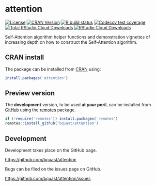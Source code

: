 # attention
<!-- badges: start -->
[![License](https://img.shields.io/badge/license-GPLv3-brightgreen.svg)](https://www.gnu.org/licenses/gpl-3.0.html)
[![CRAN Version](https://www.r-pkg.org/badges/version/attention)](https://cran.r-project.org/package=attention)
[![R build status](https://github.com/bquast/attention/workflows/R-CMD-check/badge.svg)](https://github.com/bquast/attention/actions?workflow=R-CMD-check)
[![Codecov test coverage](https://codecov.io/gh/bquast/attention/branch/main/graph/badge.svg)](https://app.codecov.io/gh/bquast/attention?branch=main)
[![Total RStudio Cloud Downloads](https://cranlogs.r-pkg.org/badges/grand-total/attention?color=brightgreen)](https://cran.r-project.org/package=attention)
[![RStudio Cloud Downloads](https://cranlogs.r-pkg.org/badges/attention?color=brightgreen)](https://cran.r-project.org/package=attention)
<!-- badges: end -->

Self-Attention algorithm helper functions and demonstration vignettes of increasing depth on how to construct the Self-Attention algorithm.

## CRAN install
The package can be installed from [CRAN](https://cran.r-project.org/) using:
```r
install.packages('attention')
```

## Preview version
The **development** version, to be used **at your peril**, can be installed from [GitHub](https://github.com/bquast/attention) using the [remotes](https://cran.r-project.org/package=remotes) package.

```r
if (!require('remotes')) install.packages('remotes')
remotes::install_github('bquast/attention')
```

## Development
Development takes place on the GitHub page.

<https://github.com/bquast/attention>

Bugs can be filed on the issues page on GitHub.

<https://github.com/bquast/attention/issues>

